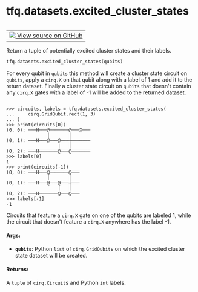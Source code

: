<div itemscope itemtype="http://developers.google.com/ReferenceObject">
<meta itemprop="name" content="tfq.datasets.excited_cluster_states" />
<meta itemprop="path" content="Stable" />
</div>

# tfq.datasets.excited_cluster_states

<!-- Insert buttons and diff -->

<table class="tfo-notebook-buttons tfo-api" align="left">

<td>
  <a target="_blank" href="https://github.com/tensorflow/quantum/tree/master/tensorflow_quantum/datasets/cluster_state.py">
    <img src="https://www.tensorflow.org/images/GitHub-Mark-32px.png" />
    View source on GitHub
  </a>
</td></table>



Return a tuple of potentially excited cluster states and their labels.

``` python
tfq.datasets.excited_cluster_states(qubits)
```



<!-- Placeholder for "Used in" -->

For every qubit in `qubits` this method will create a cluster state circuit
on `qubits`, apply a `cirq.X` on that qubit along with a label of 1 and add
it to the return dataset. Finally a cluster state circuit on `qubits` that
doesn't contain any `cirq.X` gates with a label of -1 will be added to the
returned dataset.


```

>>> circuits, labels = tfq.datasets.excited_cluster_states(
...     cirq.GridQubit.rect(1, 3)
... )
>>> print(circuits[0])
(0, 0): ───H───@───────@───X───
               │       │
(0, 1): ───H───@───@───┼───────
                   │   │
(0, 2): ───H───────@───@───────
>>> labels[0]
1
>>> print(circuits[-1])
(0, 0): ───H───@───────@───
               │       │
(0, 1): ───H───@───@───┼───
                   │   │
(0, 2): ───H───────@───@───
>>> labels[-1]
-1

```


Circuits that feature a `cirq.X` gate on one of the qubits are labeled 1,
while the circuit that doesn't feature a `cirq.X` anywhere has the label -1.


#### Args:


* <b>`qubits`</b>: Python `list` of `cirq.GridQubit`s on which the excited cluster
    state dataset will be created.


#### Returns:

A `tuple` of `cirq.Circuit`s and Python `int` labels.
